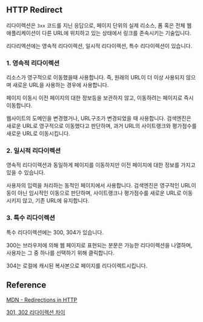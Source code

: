 ## HTTP Redirect

리다이렉션은 `3xx` 코드를 지닌 응답으로, 페이지 단위의 실제 리소스, 폼 혹은 전체 웹 애플리케이션이 다른 URL에 위치하고 있는 상태에서 링크를 존속시키는 기술입니다.

리다리엑션에는 영속적 리다이렉션, 일시적 리다이렉션, 특수 리다이렉션이 있습니다.

### 1. 영속적 리다이렉션

리소스가 영구적으로 이동했을때 사용합니다.
즉, 원래의 URL이 더 이상 사용되지 않으며 새로운 URL을 사용하는 경우에 사용합니다.

페이지 이동시 이전 페이지의 대한 정보등을 보관하지 않고, 이동하려는 페이지로 즉시 이동합니다.

웹사이트의 도메인을 변경했거나, URL구조가 변경되었을 때 사용합니다. 검색엔진은 새로운 URL로 영구적으로 이동했다고 판단하며, 
과거 URL의 사이트랭크와 평가점수를 새로운 URL로 이동시킵니다.

### 2. 일시적 리다이렉션

영속적 리다이렉션과 동일하게 페이지를 이동하지만 이전 페이지에 대한 정보를 가지고 있을 수 있습니다.

사용자의 입력을 처리하는 동적인 페이지에서 사용합니다. 검색엔진은 영구적인 URL이동이 아닌 임시적인 이동으로 판단하며,
사이트랭크나 평가점수를 새로운 URL로 이동시키지 않고, 기존 URL에 유지합니다.

### 3. 특수 리다이렉션

특수 리다이렉션에는 300, 304가 있습니다.

300는 브라우저에 의해 웹 페이지로 표현되는 분문은 가능한 리다이렉션을 나열하며, 사용자는 그 중 하나를 선택하기 위해 클릭합니다.

304는 로컬에 캐시된 복사본으로 페이지를 리다이렉트시킵니다.

## Reference

[MDN - Redirections in HTTP](https://developer.mozilla.org/en-US/docs/Web/HTTP/Redirections)

[301, 302 리다이렉션 차이](https://velog.io/@chori/301-302-리다이렉션의-차이)
